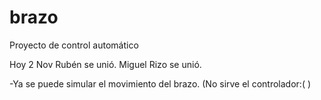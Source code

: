 # brazo
Proyecto de control automático

Hoy 2 Nov Rubén se unió. Miguel Rizo se unió.

-Ya se puede simular el movimiento del brazo. (No sirve el controlador:(   )
